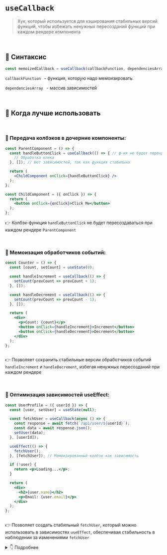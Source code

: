 # `useCallback`
> Хук, который используется для кэширования стабильных версий функций, чтобы избежать ненужных пересозданий функций при каждом рендере компонента

<br>

## 🚩 Синтаксис
```jsx
const memoizedCallback = useCallback(callbackFunction, dependenciesArray);
```
`callbackFunction ` - функция, которую надо мемоизировать

`dependenciesArray ` - массив зависимостей


<br>


## 🚩 Когда лучше использовать

<br>

### 🔴 Передача колбэков в дочерние компоненты:
```jsx
const ParentComponent = () => {
  const handleButtonClick = useCallback(() => { // ф-ия не будет перендериваться при кажому ререндере родителя
    // Обработка клика
  }, []); // Нет зависимостей, так как функция стабильна

  return (
    <ChildComponent onClick={handleButtonClick} />
  );
};

const ChildComponent = ({ onClick }) => {
  return (
    <button onClick={onClick}>Click Me</button>
  );
};


```
👉 Колбэк-функция `handleButtonClick` не будет пересоздаваться при каждом рендере `ParentComponent`

<br>

### 🔴 Мемоизация обработчиков событий:
```jsx
const Counter = () => {
  const [count, setCount] = useState(0);

  const handleIncrement = useCallback(() => {
    setCount(prevCount => prevCount + 1);
  }, []);

  const handleDecrement = useCallback(() => {
    setCount(prevCount => prevCount - 1);
  }, []);

  return (
    <div>
      <p>Count: {count}</p>
      <button onClick={handleIncrement}>Increment</button>
      <button onClick={handleDecrement}>Decrement</button>
    </div>
  );
};



```
👉 Позволяет сохранить стабильные версии обработчиков событий `handleIncrement` и `handleDecrement`, избегая ненужных пересозданий при каждом рендере


<br>

### 🔴 Оптимизация зависимостей useEffect:
```jsx
const UserProfile = ({ userId }) => {
  const [user, setUser] = useState(null);

  const fetchUser = useCallback(async () => {
    const response = await fetch(`/api/user/${userId}`);
    const data = await response.json();
    setUser(data);
  }, [userId]);

  useEffect(() => {
    fetchUser();
  }, [fetchUser]); // Мемоизированный колбэк как зависимость

  if (!user) {
    return <p>Loading...</p>;
  }

  return (
    <div>
      <h2>{user.name}</h2>
      <p>Email: {user.email}</p>
    </div>
  );
};



```
👉 Позволяет создать стабильный `fetchUser`, который можно использовать в зависимостях `useEffect`, обеспечивая стабильность в наблюдении за изменениями `fetchUser`

<details>
<summary>👇 Подробнее</summary>
  
<br>

❗ Если передеать `fetchUser` напрямую в зависимости `useEffect` без использования `useCallback`, то каждый раз при рендере компонента создавалась бы новая функция, даже если `userId` остался неизменным

</details>
